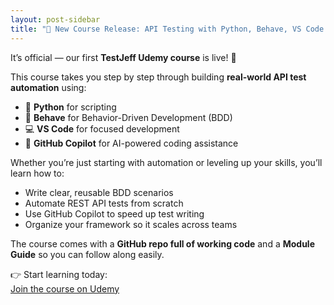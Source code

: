 ```yaml
---
layout: post-sidebar
title: "🚀 New Course Release: API Testing with Python, Behave, VS Code & GitHub Copilot"
---
```


It’s official — our first **TestJeff Udemy course** is live! 🎉  
<!-- excerpt -->
This course takes you step by step through building **real-world API test automation** using:

- 🐍 **Python** for scripting  
- 🧪 **Behave** for Behavior-Driven Development (BDD)  
- 💻 **VS Code** for focused development  
- 🤖 **GitHub Copilot** for AI-powered coding assistance  

Whether you’re just starting with automation or leveling up your skills, you’ll learn how to:  

- Write clear, reusable BDD scenarios  
- Automate REST API tests from scratch  
- Use GitHub Copilot to speed up test writing  
- Organize your framework so it scales across teams  

The course comes with a **GitHub repo full of working code** and a **Module Guide** so you can follow along easily.  

👉 Start learning today:  
[Join the course on Udemy](https://www.udemy.com/course/testjeff-api-testing-using-python-behave-vs-code-github-copilot/?referralCode=A9712B7048F3109836AF)
